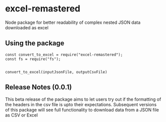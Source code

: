 # excel-remastered
Node package for better readability of complex nested JSON data downloaded as excel


## Using the package
```
const convert_to_excel = require("excel-remastered");
const fs = require("fs");


convert_to_excel(inputJsonFile, outputCsvFile)
```

## Release Notes (0.0.1)
This beta release of the package aims to let users try out if the formatting of the headers in the csv file is upto their expectations. Subsequent versions of this package will see full functionality to download data from a JSON file as CSV or Excel